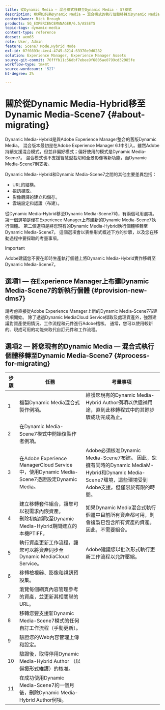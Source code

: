 ```yaml
---
title: 從Dynamic Media — 混合模式移轉至Dynamic Media - S7模式
description: 瞭解如何將Dynamic Media — 混合模式的執行個體移轉至Dynamic Media - S7模式
contentOwner: Rick Brough
products: SG_EXPERIENCEMANAGER/6.5/ASSETS
topic-tags: dynamic-media
content-type: reference
docset: aem65
role: User, Admin
feature: Scene7 Mode,Hybrid Mode
exl-id: 07f0803c-4ec4-4745-8214-63370e9d0282
solution: Experience Manager, Experience Manager Assets
source-git-commit: 76fffb11c56dbf7ebee9f6805ae0799cd32985fe
workflow-type: tm+mt
source-wordcount: '527'
ht-degree: 2%

---
```


# 關於從Dynamic Media-Hybrid移至Dynamic Media-Scene7 {#about-migrating}

Dynamic Media-Hybrid是與Adobe Experience Manager整合的舊版Dynamic Media。 混合版本最初是在Adobe Experience Manager 6.1中引入。雖然Adobe持續支援混合模式，但並非偏好模式；偏好使用的模式是Dynamic Media-Scene7。 混合模式也不支援智慧型裁切和全景影像等新功能，而Dynamic Media-Scene7則支援。

Dynamic Media-Hybrid和Dynamic Media-Scene7之間的其他主要差異包括：

* URL的結構。
* 視訊擷取。
* 影像轉譯的建立和儲存。
* 雲端設定和認證（布建）。

從Dynamic Media-Hybrid移至Dynamic Media-Scene7時，有兩個可用選項。 第一個選項是僅在Experience Manager上布建新的Dynamic Media-Scene7執行個體。 第二個選項是將您現有的Dynamic Media-Hybrid執行個體移轉至Dynamic Media-Scene7。 這個選項會以表格形式概述下方的步驟，以及您在移動過程中要採取的考量事項。

>[!IMPORTANT]
>
>Adobe建議您不要在即時生產執行個體上將Dynamic Media-Hybrid實作移轉至Dynamic Media-Scene7。

## 選項1 — 在Experience Manager上布建Dynamic Media-Scene7的新執行個體 {#provision-new-dms7}

請考慮直接從Adobe Experience Manager上新的Dynamic Media-Scene7布建例項開始。 除了透過Dynamic MediaCloud Service擷取及處理資產外，強烈建議對資產使用情況、工作流程和元件進行Adobe稽核。 通常，您可以使用較新的、現成可用的功能來取代自訂元件和工作流程。

## 選項2 — 將您現有的Dynamic Media — 混合式執行個體移轉至Dynamic Media-Scene7 {#process-for-migrating}

| 步驟 | 任務 | 考量事項 |
|---|---|---|
| 1 | 複製Dynamic Media混合式製作例項。 | 維護您現有的Dynamic Media-Hybrid Author例項以供遞補用途，直到此移轉程式中的其餘步驟成功完成為止。 |
| 2 | 在Dynamic Media-Scene7模式中開始復製作者例項。 |  |
| 3 | 在Adobe Experience ManagerCloud Service中，使用Dynamic Media-Scene7憑證設定Dynamic Media。 | Adobe必須核准Dynamic Media-Scene7布建。 因此，您擁有同時的Dynamic MediaM-Hybrid和Dynamic Media-Scene7環境，這些環境受到Adobe支援，但僅限於有限的時間。 |
| 4 | 建立移轉套件組合，讓您可以視需求內嵌資產。<br>刪除初始擷取至Dynamic Media-Hybrid期間建立的本機PTIFF。 | 如果Dynamic Media混合式執行個體中目前所有資產都可用，則會複製已包含所有資產的資產。 因此，不需要組合。 |
| 5 | 執行資產更新工作流程，讓您可以將資產同步至Dynamic MediaCloud Service。 | Adobe建議您以批次形式執行更新工作流程以允許壓縮。 |
| 6 | 移轉檢視器、影像和視訊預設集。 |  |
| 7 | 瀏覽每個網頁內容管理參考的資產，並更新其相關聯的URL。 |  |
| 8 | 移轉您要支援新Dynamic Media-Scene7模式的任何自訂工作流程（手動更新）。 |  |
| 9 | 驗證您的Web內容管理上傳和設定。 |  |
| 10 | 驗證後，取得停用Dynamic Media-Hybrid Author （以備援形式維護）的核准。 |  |
| 11 | 在成功使用Dynamic Media-Scene7約一個月後，刪除Dynamic Media-Hybrid Author例項。 |  |
